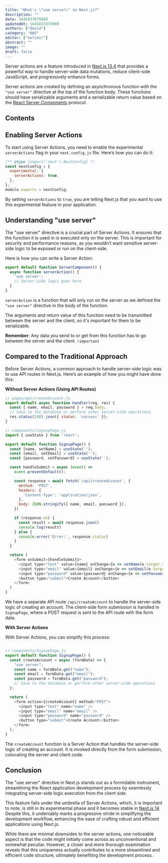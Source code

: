 ```yaml
---
title: "What's \"use server\" in Next.js?"
description: ""
date: 1645837875000
updatedAt: 1645837875000
authors: ["david"]
category: "AWS"
editor: ["velimir"]
abstract: ""
image: ""
draft: false
---
```


Server actions are a feature introduced in [Next.js 13.4](https://nextjs.org/blog/next-13-4) that provides a powerful way to handle server-side data mutations, reduce client-side JavaScript, and progressively enhance forms.

Server actions are created by defining an asynchronous function with the `"use server"` directive at the top of the function body. These functions should have serializable arguments and a serializable return value based on the [React Server Components](https://nextjs.org/docs/app/building-your-application/rendering/server-components) protocol.

## Contents

## Enabling Server Actions

To start using Server Actions, you need to enable the experimental `serverActions` flag in your `next.config.js` file. Here’s how you can do it:

```javascript
/** @type {import('next').NextConfig} */
const nextConfig = {
  experimental: {
    serverActions: true,
  },
};
module.exports = nextConfig;
```

By setting `serverActions` to `true`, you are telling Next.js that you want to use this experimental feature in your application.

## Understanding "use server"

The "use server" directive is a crucial part of Server Actions. It ensures that the function it is used in is executed only on the server. This is important for security and performance reasons, as you wouldn’t want sensitive server-side logic to be exposed or run on the client-side.

Here is how you can write a Server Action:

```javascript
export default function ServerComponent() {
  async function serverAction() {
    'use server';
    // Server-side logic goes here
  }
}
```

`serverAction` is a function that will only run on the server as we defined the `"use server"` directive in the body of the function. 

The arguments and return value of this function need to be transmitted between the server and the client, so it's important for them to be serializable.

**Remember**: Any data you send to or get from this function has to go between the server and the client. `!important`



## Compared to the Traditional Approach

Before Server Actions, a common approach to handle server-side logic was to use API routes in Next.js. Here’s an example of how you might have done this:

**Without Server Actions (Using API Routes)**

```javascript
// pages/api/createAccount.js
export default async function handler(req, res) {
  const { name, email, password } = req.body;
  // Save to the database or perform other server-side operations
  res.status(200).json({ status: 'success' });
}

// components/SignupPage.js
import { useState } from 'react';

export default function SignupPage() {
  const [name, setName] = useState('');
  const [email, setEmail] = useState('');
  const [password, setPassword] = useState('');

  const handleSubmit = async (event) =>
    event.preventDefault();

    const response = await fetch('/api/createAccount', {
      method: 'POST',
      headers: {
        'Content-Type': 'application/json',
      },
      body: JSON.stringify({ name, email, password }),
    })

    if (response.ok) {
      const result = await response.json()
      console.log(result)
    } else {
      console.error('Error:', response.status)
    }
  }

  return (
    <form onSubmit={handleSubmit}>
      <input type="text" value={name} onChange={e => setName(e.target.value)} />
      <input type="email" value={email} onChange={e => setEmail(e.target.value)} />
      <input type="password" value={password} onChange={e => setPassword(e.target.value)} />
      <button type="submit">Create Account</button>
    </form>
  )
}
```

We have a separate API route `/api/createAccount` to handle the server-side logic of creating an account. The client-side form submission is handled in `SignupPage`, where a POST request is sent to the API route with the form data.

**With Server Actions**

With Server Actions, you can simplify this process:

```javascript

// components/SignupPage.js
export default function SignupPage() {
  const createAccount = async (formData) => {
    "use server";
    const name = formData.get("name");
    const email = formData.get("email");
    const password = formData.get("password");
    // Save to the database or perform other server-side operations
  };

  return (
    <form action={createAccount} method="POST">
      <input type="text" name="name" />
      <input type="email" name="email" />
      <input type="password" name="password" />
      <button type="submit">Create Account</button>
    </form>
  );
}
```

The `createAccount` function is a Server Action that handles the server-side logic of creating an account. It is invoked directly from the form submission, colocating the server and client code.

## Conclusion

The "use server" directive in Next.js stands out as a formidable instrument, streamlining the React application development process by seamlessly integrating server-side logic execution from the client side. 

This feature falls under the umbrella of Server Actions, which, it is important to note, is still in its experimental phase and it becomes stable in [Next.js 14](https://nextjs.org/blog/next-14). Despite this, it undeniably marks a progressive stride in simplifying the development workflow, enhancing the ease of crafting robust and efficient applications using Next.js. 

While there are minimal downsides to the server actions, one noticeable aspect is that the code might initially come across as unconventional and somewhat peculiar. However, a closer and more thorough examination reveals that this uniqueness actually contributes to a more streamlined and efficient code structure, ultimately benefiting the development process.
